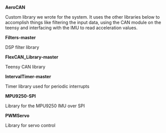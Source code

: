 **AeroCAN**

Custom library we wrote for the system. It uses the other libraries below to accomplish things like filtering the input data, using the CAN module on the teensy and interfacing with the IMU to read acceleration values.

**Filters-master**

DSP filter library

**FlexCAN_Library-master**

Teensy CAN library

**IntervalTimer-master**

Timer library used for periodic interrupts

**MPU9250-SPI**

Library for the MPU9250 IMU over SPI

**PWMServo**

Library for servo control 
